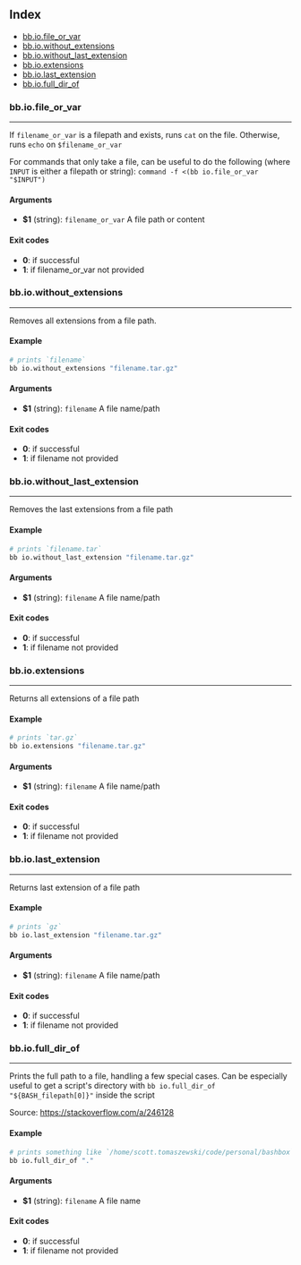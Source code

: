 ## Index

* [bb.io.file_or_var](#bbiofileorvar)
* [bb.io.without_extensions](#bbiowithoutextensions)
* [bb.io.without_last_extension](#bbiowithoutlastextension)
* [bb.io.extensions](#bbioextensions)
* [bb.io.last_extension](#bbiolastextension)
* [bb.io.full_dir_of](#bbiofulldirof)

### bb.io.file_or_var

---
If `filename_or_var` is a filepath and exists, runs `cat` on the file.  Otherwise, runs `echo` on `$filename_or_var`

For commands that only take a file, can be useful to do the following (where `INPUT` is either a filepath or string):
`command -f <(bb io.file_or_var "$INPUT")`

#### Arguments

* **$1** (string): `filename_or_var` A file path or content

#### Exit codes

* **0**: if successful
* **1**: if filename_or_var not provided

### bb.io.without_extensions

---
Removes all extensions from a file path.

#### Example

```bash
# prints `filename`
bb io.without_extensions "filename.tar.gz"
```

#### Arguments

* **$1** (string): `filename` A file name/path

#### Exit codes

* **0**: if successful
* **1**: if filename not provided

### bb.io.without_last_extension

---
Removes the last extensions from a file path

#### Example

```bash
# prints `filename.tar`
bb io.without_last_extension "filename.tar.gz"
```

#### Arguments

* **$1** (string): `filename` A file name/path

#### Exit codes

* **0**: if successful
* **1**: if filename not provided

### bb.io.extensions

---
Returns all extensions of a file path

#### Example

```bash
# prints `tar.gz`
bb io.extensions "filename.tar.gz"
```

#### Arguments

* **$1** (string): `filename` A file name/path

#### Exit codes

* **0**: if successful
* **1**: if filename not provided

### bb.io.last_extension

---
Returns last extension of a file path

#### Example

```bash
# prints `gz`
bb io.last_extension "filename.tar.gz"
```

#### Arguments

* **$1** (string): `filename` A file name/path

#### Exit codes

* **0**: if successful
* **1**: if filename not provided

### bb.io.full_dir_of

---
Prints the full path to a file, handling a few special cases.
Can be especially useful to get a script's directory with `bb io.full_dir_of "${BASH_filepath[0]}"` inside the script

Source: https://stackoverflow.com/a/246128

#### Example

```bash
# prints something like `/home/scott.tomaszewski/code/personal/bashbox`
bb io.full_dir_of "."
```

#### Arguments

* **$1** (string): `filename` A file name

#### Exit codes

* **0**: if successful
* **1**: if filename not provided

